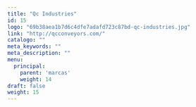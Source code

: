 ```yaml
---
title: "Qc Industries"
id: 15
logo: "69b38aea1b7d6c4dfe7adafd723c87bd-qc-industries.jpg"
link: "http://qcconveyors.com/"
catalogo: ""
meta_keywords: ""
meta_description: ""
menu:
  principal:
    parent: 'marcas'
    weight: 14
draft: false
weight: 15
---
```

